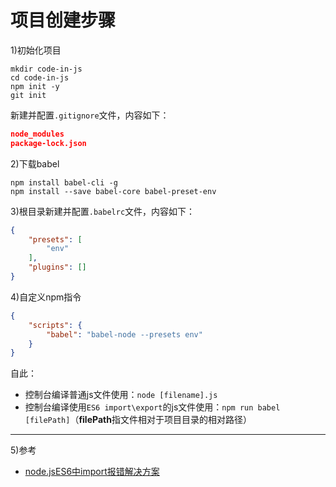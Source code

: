 # 项目创建步骤

1)初始化项目

```shell
mkdir code-in-js
cd code-in-js
npm init -y
git init
```

新建并配置`.gitignore`文件，内容如下：

```json
node_modules
package-lock.json
```

2)下载babel

```shell
npm install babel-cli -g
npm install --save babel-core babel-preset-env
```

3)根目录新建并配置`.babelrc`文件，内容如下：

```json
{
    "presets": [
        "env"
    ],
    "plugins": []
}
```

4)自定义npm指令

```json
{
    "scripts": {
        "babel": "babel-node --presets env"
    }
}
```

自此：

- 控制台编译普通js文件使用：`node [filename].js`
- 控制台编译使用`ES6 import\export`的js文件使用：`npm run babel [filePath]`（**filePath**指文件相对于项目目录的相对路径）

***

5)参考

- [node.jsES6中import报错解决方案](https://juejin.cn/post/7017431778293973022)
